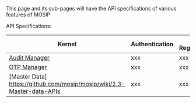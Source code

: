 This page and its sub-pages will have the API specifications of various features of MOSIP

API Specifications:

Kernel | Authentication | Pre-Registration | Registration Processor | Registration
-------|----------------|------------------|------------------------|-------------
[Audit Manager](https://github.com/mosip/mosip/wiki/2.1-Audit-Manager) | xxx | xxx | xxx | xxx
[OTP Manager](https://github.com/mosip/mosip/wiki/2.2-OTP-Manager) | xxx | xxx | xxx | xxx | xxx
[Master Data] https://github.com/mosip/mosip/wiki/2.3-Master-data-APIs | xxx | xxx | xxx | xxx | xxx